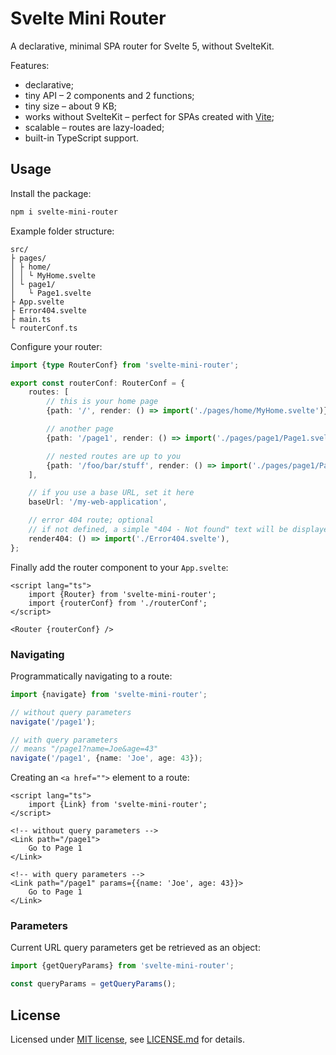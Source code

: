 # Svelte Mini Router

A declarative, minimal SPA router for Svelte 5, without SvelteKit. 

Features:

* declarative;
* tiny API – 2 components and 2 functions;
* tiny size – about 9 KB;
* works without SvelteKit – perfect for SPAs created with [Vite](https://vite.dev/guide/#scaffolding-your-first-vite-project);
* scalable – routes are lazy-loaded;
* built-in TypeScript support.

## Usage

Install the package:

```bash
npm i svelte-mini-router
```

Example folder structure:

```
src/
├ pages/
│ ├ home/
│ │ └ MyHome.svelte
│ └ page1/
│   └ Page1.svelte
├ App.svelte
├ Error404.svelte
├ main.ts
└ routerConf.ts
```

Configure your router:

```ts
import {type RouterConf} from 'svelte-mini-router';

export const routerConf: RouterConf = {
    routes: [
        // this is your home page
        {path: '/', render: () => import('./pages/home/MyHome.svelte')},

        // another page
        {path: '/page1', render: () => import('./pages/page1/Page1.svelte')},

        // nested routes are up to you
        {path: '/foo/bar/stuff', render: () => import('./pages/page1/Page1.svelte')},
    ],

    // if you use a base URL, set it here
    baseUrl: '/my-web-application',

    // error 404 route; optional
    // if not defined, a simple "404 - Not found" text will be displayed
    render404: () => import('./Error404.svelte'),
};
```

Finally add the router component to your `App.svelte`:

```svelte
<script lang="ts">
    import {Router} from 'svelte-mini-router';
    import {routerConf} from './routerConf';
</script>

<Router {routerConf} />
```

### Navigating

Programmatically navigating to a route:

```ts
import {navigate} from 'svelte-mini-router';

// without query parameters
navigate('/page1');

// with query parameters
// means "/page1?name=Joe&age=43"
navigate('/page1', {name: 'Joe', age: 43});
```

Creating an `<a href="">` element to a route:

```svelte
<script lang="ts">
    import {Link} from 'svelte-mini-router';
</script>

<!-- without query parameters -->
<Link path="/page1">
    Go to Page 1
</Link>

<!-- with query parameters -->
<Link path="/page1" params={{name: 'Joe', age: 43}}>
    Go to Page 1
</Link>
```

### Parameters

Current URL query parameters get be retrieved as an object:

```ts
import {getQueryParams} from 'svelte-mini-router';

const queryParams = getQueryParams();
```

## License

Licensed under [MIT license](https://opensource.org/licenses/MIT), see [LICENSE.md](LICENSE.md) for details.
